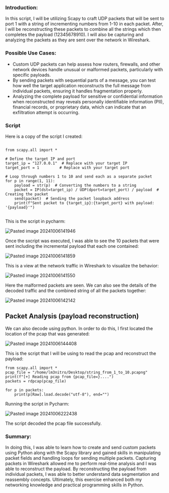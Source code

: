 ### Introduction:

In this script, I will be utilizing Scapy to craft UDP packets that will be sent to port 1 with a string of incrementing numbers from 1-10 in each packet. After, I will be reconstructing these packets to combine all the strings which then completes the payload (12345678910). I will also be capturing and analyzing the packets as they are sent over the network in Wireshark. 

### Possible Use Cases:

+ Custom UDP packets can help assess how routers, firewalls, and other network devices handle unusual or malformed packets, particularly with specific payloads.
+ By sending packets with sequential parts of a message, you can test how well the target application reconstructs the full message from individual packets, ensuring it handles fragmentation properly.
+ Analyzing the complete payload for sensitive or confidential information when reconstructed may reveals personally identifiable information (PII), financial records, or proprietary data, which can indicate that an exfiltration attempt is occurring.

### Script

Here is a copy of the script I created:
```

from scapy.all import *  
  
# Define the target IP and port  
target_ip = "127.0.0.1"  # Replace with your target IP  
target_port = 1         # Replace with your target port  
  
# Loop through numbers 1 to 10 and send each as a separate packet  
for p in range(1, 11):  
    payload = str(p)  # Converting the numbers to a string  
    packet = IP(dst=target_ip) / UDP(dport=target_port) / payload  # Creating the packet  
    send(packet)  # Sending the packet loopback address  
    print(f"Sent packet to {target_ip}:{target_port} with payload: '{payload}'")
    
```

This is the script in pycharm:

![Pasted image 20241006141946](https://github.com/user-attachments/assets/e5fc8065-6463-4105-a3aa-9b5de7cac09a)

Once the sxcript was executed, I was able to see the 10 packets that were sent including the incremental payload that each one contained:

![Pasted image 20241006141859](https://github.com/user-attachments/assets/8dc7bd99-fb98-4e9d-a1a6-469d80e4be38)

This is a view at the network traffic in Wireshark to visualize the behavior:

![Pasted image 20241006141550](https://github.com/user-attachments/assets/71b5968e-2f09-45ab-888c-470fe3897e25)

Here the malformed packets are seen. We can also see the details of the decoded traffic and the combined string of all the packets together:

![Pasted image 20241006142142](https://github.com/user-attachments/assets/7395ac52-f7c6-419d-bacd-c62811cf39d9)

## Packet Analysis (payload reconstruction)

We can also decode using python. In order to do this, I first located the location of the pcap that was generated:

![Pasted image 20241006144408](https://github.com/user-attachments/assets/1894d96d-09ae-4b5e-98aa-2c46ae401fa0)

This is the script that I will be using to read the pcap and reconstruct the payload:

```
from scapy.all import *  
pcap_file = "/home/lm3nitro/Desktop/string_from_1_to_10.pcapng"  
print(f"[+] Reading pcap from {pcap_file=}....")  
packets = rdpcap(pcap_file)  
  
for p in packets:  
    print(p[Raw].load.decode("utf-8"), end="")
```

Running the script in Pycharm:

![Pasted image 20241006222438](https://github.com/user-attachments/assets/39177fff-8a51-418e-a027-cce91a95115a)

The script decoded the pcap file successfully.

### Summary:

In doing this, I was able to learn how to create and send custom packets using Python along with the Scapy library and gained skills in manipulating packet fields and handling loops for sending multiple packets. Capturing packets in Wireshark allowed me to perform real-time analysis and I was able to reconstruct the payload. By reconstructing the payload from individual packets, I was able to better understand data segmentation and reassembly concepts. Ultimately, this exercise enhanced both my networking knowledge and practical programming skills in Python.


